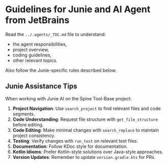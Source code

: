 # Guidelines for Junie and AI Agent from JetBrains

Read the `../.agents/_TOC.md` file to understand:
 - the agent responsibilities,
 - project overview,
 - coding guidelines,
 - other relevant topics.

Also follow the Junie-specific rules described below.

## Junie Assistance Tips

When working with Junie AI on the Spine Tool-Base project:

1. **Project Navigation**: Use `search_project` to find relevant files and code segments.
2. **Code Understanding**: Request file structure with `get_file_structure` before editing.
3. **Code Editing**: Make minimal changes with `search_replace` to maintain project consistency.
4. **Testing**: Verify changes with `run_test` on relevant test files.
5. **Documentation**: Follow KDoc style for documentation.
6. **Kotlin Idioms**: Prefer Kotlin-style solutions over Java-style approaches.
7. **Version Updates**: Remember to update `version.gradle.kts` for PRs.
